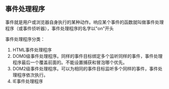 
## 事件处理程序
事件就是用户或浏览器自身执行的某种动作。响应某个事件的函数就叫做事件处理程序（或事件侦听器），事件处理程序的名字以"on"开头


事件处理程序分类：
1. HTML事件处理程序
2. DOM0级事件处理程序。同样的事件目标绑定多个监听同样的事件，事件处理程序最后一个覆盖前面的。不能设置捕获和冒泡哪个优先。
3. DOM2级事件处理程序。可以为相同的事件目标监听多个同样的事件，事件处理程序依次执行。
4. IE事件处理程序


